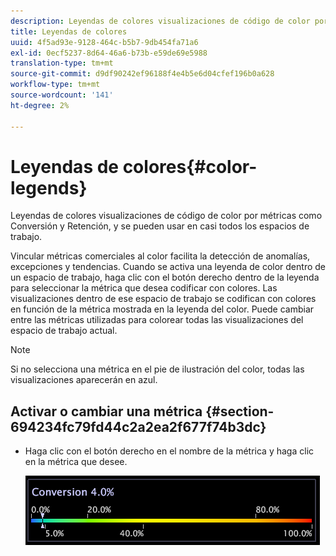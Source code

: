 ```yaml
---
description: Leyendas de colores visualizaciones de código de color por métricas como Conversión y Retención, y se pueden usar en casi todos los espacios de trabajo.
title: Leyendas de colores
uuid: 4f5ad93e-9128-464c-b5b7-9db454fa71a6
exl-id: 0ecf5237-8d64-46a6-b73b-e59de69e5988
translation-type: tm+mt
source-git-commit: d9df90242ef96188f4e4b5e6d04cfef196b0a628
workflow-type: tm+mt
source-wordcount: '141'
ht-degree: 2%

---
```


# Leyendas de colores{#color-legends}

Leyendas de colores visualizaciones de código de color por métricas como Conversión y Retención, y se pueden usar en casi todos los espacios de trabajo.

Vincular métricas comerciales al color facilita la detección de anomalías, excepciones y tendencias. Cuando se activa una leyenda de color dentro de un espacio de trabajo, haga clic con el botón derecho dentro de la leyenda para seleccionar la métrica que desea codificar con colores. Las visualizaciones dentro de ese espacio de trabajo se codifican con colores en función de la métrica mostrada en la leyenda del color. Puede cambiar entre las métricas utilizadas para colorear todas las visualizaciones del espacio de trabajo actual.

>[!NOTE]
>
>Si no selecciona una métrica en el pie de ilustración del color, todas las visualizaciones aparecerán en azul.

## Activar o cambiar una métrica {#section-694234fc79fd44c2a2ea2f677f74b3dc}

* Haga clic con el botón derecho en el nombre de la métrica y haga clic en la métrica que desee.

   ![](assets/lgd_ColorLegend.png)
